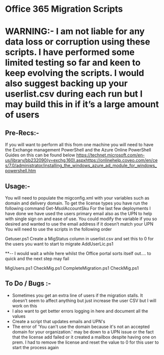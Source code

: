 # Office 365 Migration Scripts

# WARNING:- I am not liable for any data loss or corruption using these scripts. I have performed some limited testing so far and keen to keep evolving the scripts. I would also suggest backing up your userlist.csv during each run but I may build this in if it’s a large amount of users

## Pre-Recs:-

If you will want to perform all this from one machine you will need to have the Exchange management PowerShell and the Azure Online PowerShell
Guides on this can be found below
https://technet.microsoft.com/en-us/library/bb232090(v=exchg.160).aspxhttps://onlinehelp.coveo.com/en/ces/7.0/administrator/installing_the_windows_azure_ad_module_for_windows_powershell.htm

## Usage:-

You will need to populate the migconfig.xml with your variables such as domain and delivery domain. To get the license types you have run the following command Get-MsolAccountSku
For the last few deployments I have done we have used the users primary email also as the UPN to help with single sign on and ease of use. You could modify the variable if you so desired and wanted to use the email address if it doesn’t match your UPN
You will need to use the scripts in the following order

Getuser.ps1
Create a MigStatus column in userlist.csv and set this to 0 for the users you want to start to migrate
AddUserLic.ps1

**-- I would wait a while here whilst the Office portal sorts itself out.... to quick and the next step may fail

MigUsers.ps1
CheckMig.ps1
CompleteMigration.ps1
CheckMig.ps1

## To Do / Bugs :-

- Sometimes you get an extra line of users if the migration stalls. It doesn’t seem to affect anything but just increase the user CSV but I will work on this
- I also want to get better errors logging in here and document all the values
- Create a script that updates emails and UPN's
- The error of 'You can't use the domain  because it's not an accepted domain for your organization.' may be down to a UPN issue or the fact that the license add failed or it created a mailbox despite having one on prem. I had to remove the license and reset the value to 0 for this user to start the process again




